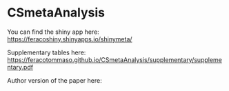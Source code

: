 # CSmetaAnalysis

You can find the shiny app here: https://feracoshiny.shinyapps.io/shinymeta/

Supplementary tables here: https://feracotommaso.github.io/CSmetaAnalysis/supplementary/supplementary.pdf

Author version of the paper here: 
